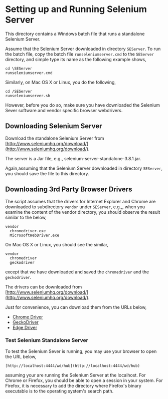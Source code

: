 # Setting up and Running Selenium Server

This directory contains a Windows batch file that runs a standalone Selenium
Server. 

Assume that the Selenium Server downloaded in directory `SEServer`. To run
the batch file, copy the batch file `runseleniumserver.cmd` to the
`SEServer` directory, and simple type its name as the following example shows,

```
cd \SEServer
runseleniumserver.cmd
```

Similarly, on Mac OS X or Linux, you do the following, 
```
cd /SEServer
runseleniumserver.sh
```

However, before you do so, make sure you have downloaded the Selenium Sever
software and vendor specific browser webdrivers.  

## Downloading Selenium Server

Download the standalone Selenium Server from 
[http://www.seleniumhq.org/download/](http://www.seleniumhq.org/download/).

The server is a Jar file, e.g., selenium-server-standalone-3.8.1.jar. 

Again,assuming that the Selenium Server downloaded in directory `SEServer`, 
you should save the file to this directory. 

## Downloading 3rd Party Browser Drivers

The script assumes that the drivers for Internet Explorer and Chrome are 
downloaded to subdirectory `vendor` under `SEServer`, e.g.,, when you examine 
the content of 
the vendor directory, you should observe the result similar to the below,

```
vendor
  chromedriver.exe
  MicrosoftWebDriver.exe
```

On Mac OS X or Linux, you should see the similar,

```
vendor
  chromedriver
  geckodriver
```
except that we have downloaded and saved the `chromedriver` and the `geckodriver`. 


The drivers can be downloaded from 
[http://www.seleniumhq.org/download/](http://www.seleniumhq.org/download/).

Just for convenience, you can download them from the URLs below,

* [Chrome Driver](https://sites.google.com/a/chromium.org/chromedriver/)
* [GeckoDriver](https://github.com/mozilla/geckodriver/releases)
* [Edge Driver](https://developer.microsoft.com/en-us/microsoft-edge/tools/webdriver/#downloads)

### Test Selenium Standalone Server

To test the Selenium Sever is running, you may use your browser to open the URL below,

```
[http://localhost:4444/wd/hub](http://localhost:4444/wd/hub)
```

assuming your are running the Selenium Server at the localhost. For Chrome or Firefox, you should be able to 
open a session in your system. For Firefox, it is necessary to add the directory where Firefox's binary executable
is to the operating system's search path. 
